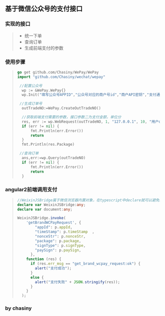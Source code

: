## 基于微信公众号的支付接口

### 实现的接口

> - 统一下单
> - 查询订单
> - 生成前端支付的参数

### 使用步骤
> ```go
> go get github.com/Chasiny/WePay/WePay
> import "github.com/Chasiny/wechat/wepay"   
> ```
>
> ```go
>  //配置公众号
>  	wp := &WePay.WePay{}
>  	wp.Init("填写公众号APPID","公众号对应的商户号id","商户API密钥","支付通知地址（后端接口）")
> ```
>
> ```go
>  //生成订单号
>  	outTradeNO:=WePay.CreateOutTradeNO()
>
>  	//获取前端支付需要的参数，接口参数二为支付金额，单位分
>  	res, err := wp.WebRequest(outTradeNO, 1, "127.0.0.1", 10, "用户openid")
>  	if (err != nil) {
>  		fmt.Println(err.Error())
>  		return
>  	}
>  	fmt.Println(res.Package)
> ```
>
> ```go
>  //查询订单
>  	ans,err:=wp.Query(outTradeNO)
>  	if (err != nil) {
>  		fmt.Println(err.Error())
>  		return
>  	}
> ```
>

### angular2前端调用支付

> ```typescript
> //WeixinJSBridge属于微信浏览器内置对象，在typescript中declare就可以避免编译出错
> declare var WeixinJSBridge:any;
> declare var document:any;
>
> WeixinJSBridge.invoke(
>     'getBrandWCPayRequest', {
>         "appId": p.appId,
>         "timeStamp": p.timeStamp  ,
>         "nonceStr": p.nonceStr,
>         "package": p.package,
>         "signType": p.signType,
>         "paySign": p.paySign,
>       },
>     function (res) {
>       if (res.err_msg == "get_brand_wcpay_request:ok") {
>         alert("支付成功");
>       } 
>       else {
>         alert("支付失败" + JSON.stringify(res));
>       }
>     }
>   );
> ```
>
> 

### by chasiny

